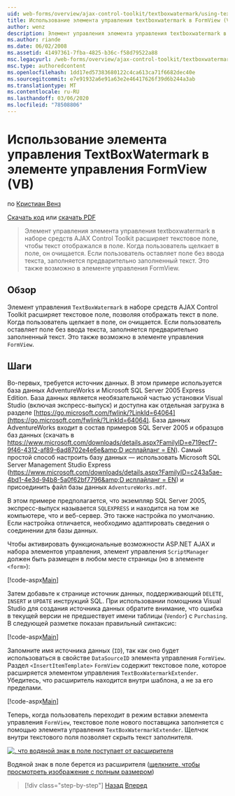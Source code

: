 ```yaml
---
uid: web-forms/overview/ajax-control-toolkit/textboxwatermark/using-textboxwatermark-in-a-formview-vb
title: Использование элемента управления textboxwatermark в FormView (VB) | Документация Майкрософт
author: wenz
description: Элемент управления элемента управления textboxwatermark в наборе средств AJAX Control Toolkit расширяет текстовое поле, чтобы текст отображался в поле. Когда пользователь щелкает в поле, он...
ms.author: riande
ms.date: 06/02/2008
ms.assetid: 41497361-7fba-4825-b36c-f58d79522a88
msc.legacyurl: /web-forms/overview/ajax-control-toolkit/textboxwatermark/using-textboxwatermark-in-a-formview-vb
msc.type: authoredcontent
ms.openlocfilehash: 1dd17ed57383680122c4ca613ca71f6682dec40e
ms.sourcegitcommit: e7e91932a6e91a63e2e46417626f39d6b244a3ab
ms.translationtype: MT
ms.contentlocale: ru-RU
ms.lasthandoff: 03/06/2020
ms.locfileid: "78508806"
---
```

# <a name="using-textboxwatermark-in-a-formview-vb"></a>Использование элемента управления TextBoxWatermark в элементе управления FormView (VB)

по [Кристиан Венз](https://github.com/wenz)

[Скачать код](https://download.microsoft.com/download/9/3/f/93f8daea-bebd-4821-833b-95205389c7d0/TextBoxWatermark1.vb.zip) или [скачать PDF](https://download.microsoft.com/download/b/6/a/b6ae89ee-df69-4c87-9bfb-ad1eb2b23373/textboxwatermark1VB.pdf)

> Элемент управления элемента управления textboxwatermark в наборе средств AJAX Control Toolkit расширяет текстовое поле, чтобы текст отображался в поле. Когда пользователь щелкает в поле, он очищается. Если пользователь оставляет поле без ввода текста, заполняется предварительно заполненный текст. Это также возможно в элементе управления FormView.

## <a name="overview"></a>Обзор

Элемент управления `TextBoxWatermark` в наборе средств AJAX Control Toolkit расширяет текстовое поле, позволяя отображать текст в поле. Когда пользователь щелкает в поле, он очищается. Если пользователь оставляет поле без ввода текста, заполняется предварительно заполненный текст. Это также возможно в элементе управления `FormView`.

## <a name="steps"></a>Шаги

Во-первых, требуется источник данных. В этом примере используется база данных AdventureWorks и Microsoft SQL Server 2005 Express Edition. База данных является необязательной частью установки Visual Studio (включая экспресс-выпуск) и доступна как отдельная загрузка в разделе [https://go.microsoft.com/fwlink/?LinkId=64064](https://go.microsoft.com/fwlink/?LinkId=64064). База данных AdventureWorks входит в состав примеров SQL Server 2005 и образцов баз данных (скачать в [https://www.microsoft.com/downloads/details.aspx?FamilyID=e719ecf7-9f46-4312-af89-6ad8702e4e6e&amp;D исплайланг = EN](https://www.microsoft.com/downloads/details.aspx?FamilyID=e719ecf7-9f46-4312-af89-6ad8702e4e6e&amp;DisplayLang=en)). Самый простой способ настроить базу данных — использовать Microsoft SQL Server Management Studio Express ([https://www.microsoft.com/downloads/details.aspx?FamilyID=c243a5ae-4bd1-4e3d-94b8-5a0f62bf7796&amp;D исплайланг = EN](https://www.microsoft.com/downloads/details.aspx?FamilyID=c243a5ae-4bd1-4e3d-94b8-5a0f62bf7796&amp;DisplayLang=en)) и присоединить файл базы данных `AdventureWorks.mdf`.

В этом примере предполагается, что экземпляр SQL Server 2005, экспресс-выпуск называется `SQLEXPRESS` и находится на том же компьютере, что и веб-сервер. Это также настройка по умолчанию. Если настройка отличается, необходимо адаптировать сведения о соединении для базы данных.

Чтобы активировать функциональные возможности ASP.NET AJAX и набора элементов управления, элемент управления `ScriptManager` должен быть размещен в любом месте страницы (но в элементе `<form>`):

[!code-aspx[Main](using-textboxwatermark-in-a-formview-vb/samples/sample1.aspx)]

Затем добавьте к странице источник данных, поддерживающий `DELETE`, `INSERT` и `UPDATE` инструкций SQL. При использовании помощника Visual Studio для создания источника данных обратите внимание, что ошибка в текущей версии не предшествует имени таблицы (`Vendor`) с `Purchasing`. В следующей разметке показан правильный синтаксис:

[!code-aspx[Main](using-textboxwatermark-in-a-formview-vb/samples/sample2.aspx)]

Запомните имя источника данных (`ID`), так как оно будет использоваться в свойстве `DataSourceID` элемента управления `FormView`. Раздел `<InsertItemTemplate>` `FormView` содержит текстовое поле, которое расширяется элементом управления `TextBoxWatermarkExtender`. Убедитесь, что расширитель находится внутри шаблона, а не за его пределами.

[!code-aspx[Main](using-textboxwatermark-in-a-formview-vb/samples/sample3.aspx)]

Теперь, когда пользователь переходит в режим вставки элемента управления `FormView`, текстовое поле нового поставщика заполняется с помощью элемента управления `TextBoxWatermarkExtender`. Щелчок внутри текстового поля позволяет скрыть текст заполнителя.

[![, что водяной знак в поле поступает от расширителя](using-textboxwatermark-in-a-formview-vb/_static/image2.png)](using-textboxwatermark-in-a-formview-vb/_static/image1.png)

Водяной знак в поле берется из расширителя ([щелкните, чтобы просмотреть изображение с полным размером](using-textboxwatermark-in-a-formview-vb/_static/image3.png))

> [!div class="step-by-step"]
> [Назад](using-textboxwatermark-with-validation-controls-cs.md)
> [Вперед](using-textboxwatermark-with-validation-controls-vb.md)
